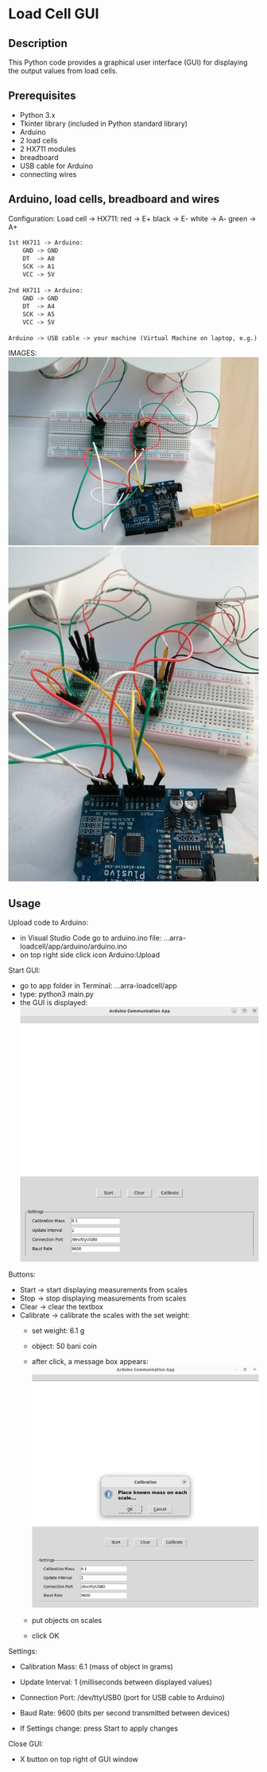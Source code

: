 # Load Cell GUI

## Description
This Python code provides a graphical user interface (GUI) for displaying the output values from load cells. 

## Prerequisites
- Python 3.x
- Tkinter library (included in Python standard library)
- Arduino
- 2 load cells
- 2 HX711 modules
- breadboard
- USB cable for Arduino
- connecting wires

## Arduino, load cells, breadboard and wires
Configuration:
    Load cell -> HX711:
        red   -> E+
        black -> E-
        white -> A-
        green -> A+
    
    1st HX711 -> Arduino:
        GND -> GND
        DT  -> A0
        SCK -> A1
        VCC -> 5V
    
    2nd HX711 -> Arduino:
        GND -> GND
        DT  -> A4
        SCK -> A5
        VCC -> 5V
    
    Arduino -> USB cable -> your machine (Virtual Machine on laptop, e.g.)

IMAGES:
![Pic1](res/IMG_20230407_155340.jpg)
![Pic2](res/IMG_20230407_155405.jpg)


## Usage
Upload code to Arduino:
- in Visual Studio Code go to arduino.ino file: ...arra-loadcell/app/arduino/arduino.ino
- on top right side click icon Arduino:Upload

Start GUI:
- go to app folder in Terminal: ...arra-loadcell/app
- type: python3 main.py
- the GUI is displayed: ![app_screenshot](res/app_screenshot.png)

Buttons:
- Start     -> start displaying measurements from scales
- Stop      -> stop displaying measurements from scales
- Clear     -> clear the textbox
- Calibrate -> calibrate the scales with the set weight:
    - set weight: 6.1 g
    - object: 50 bani coin
    
    - after click, a message box appears: ![calibration_messagebox](res/calibration_messagebox.png)
    - put objects on scales
    - click OK

Settings:
- Calibration Mass: 6.1          (mass of object in grams)
- Update Interval:  1            (milliseconds between displayed values)
- Connection Port:  /dev/ttyUSB0 (port for USB cable to Arduino)
- Baud Rate:        9600         (bits per second transmitted between devices)

- If Settings change: press Start to apply changes

Close GUI:
- X button on top right of GUI window
